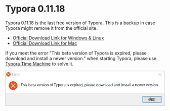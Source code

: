 # Typora 0.11.18

Typora 0.11.18 is the last free version of Typora. This is a backup in case Typora might remove it from the official site.

- [Official Download Link for Windows & Linux](https://typora.io/windows/dev_release.html)
- [Official Download Link for Mac](https://typora.io/dev_release.html)

If you meet the error "This beta version of Typora is expired, please download and install a newer version." when starting Typora, please use [Typora Time Machine](https://github.com/Pure-Happiness/Typora-Time-Machine) to solve it.

![Typora Error](https://raw.githubusercontent.com/Pure-Happiness/Typora-Time-Machine/main/Typora%20Error.png)
